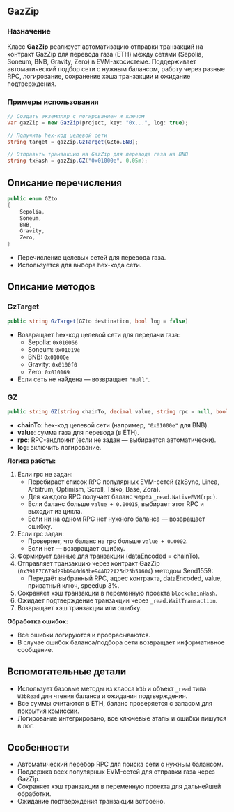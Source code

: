 
## GazZip

### Назначение

Класс **GazZip** реализует автоматизацию отправки транзакций на контракт GazZip для перевода газа (ETH) между сетями (Sepolia, Soneum, BNB, Gravity, Zero) в EVM-экосистеме. Поддерживает автоматический подбор сети с нужным балансом, работу через разные RPC, логирование, сохранение хэша транзакции и ожидание подтверждения.

### Примеры использования

```csharp
// Создать экземпляр с логированием и ключом
var gazZip = new GazZip(project, key: "0x...", log: true);

// Получить hex-код целевой сети
string target = gazZip.GzTarget(GZto.BNB);

// Отправить транзакцию на GazZip для перевода газа на BNB
string txHash = gazZip.GZ("0x01000e", 0.05m);
```


## Описание перечисления

```csharp
public enum GZto
{
    Sepolia,
    Soneum,
    BNB,
    Gravity,
    Zero,
}
```

- Перечисление целевых сетей для перевода газа.
- Используется для выбора hex-кода сети.


## Описание методов

### GzTarget

```csharp
public string GzTarget(GZto destination, bool log = false)
```

- Возвращает hex-код целевой сети для передачи газа:
    - Sepolia:  `0x010066`
    - Soneum:   `0x01019e`
    - BNB:      `0x01000e`
    - Gravity:  `0x0100f0`
    - Zero:     `0x010169`
- Если сеть не найдена — возвращает `"null"`.


### GZ

```csharp
public string GZ(string chainTo, decimal value, string rpc = null, bool log = false)
```

- **chainTo**: hex-код целевой сети (например, `"0x01000e"` для BNB).
- **value**: сумма газа для перевода (в ETH).
- **rpc**: RPC-эндпоинт (если не задан — выбирается автоматически).
- **log**: включить логирование.

**Логика работы:**

1. Если rpc не задан:
    - Перебирает список RPC популярных EVM-сетей (zkSync, Linea, Arbitrum, Optimism, Scroll, Taiko, Base, Zora).
    - Для каждого RPC получает баланс через `_read.NativeEVM(rpc)`.
    - Если баланс больше `value + 0.00015`, выбирает этот RPC и выходит из цикла.
    - Если ни на одном RPC нет нужного баланса — возвращает ошибку.
2. Если rpc задан:
    - Проверяет, что баланс на rpc больше `value + 0.0002`.
    - Если нет — возвращает ошибку.
3. Формирует данные для транзакции (dataEncoded = chainTo).
4. Отправляет транзакцию через контракт GazZip (`0x391E7C679d29bD940d63be94AD22A25d25b5A604`) методом Send1559:
    - Передаёт выбранный RPC, адрес контракта, dataEncoded, value, приватный ключ, speedup 3%.
5. Сохраняет хэш транзакции в переменную проекта `blockchainHash`.
6. Ожидает подтверждение транзакции через `_read.WaitTransaction`.
7. Возвращает хэш транзакции или ошибку.

**Обработка ошибок:**

- Все ошибки логируются и пробрасываются.
- В случае ошибок баланса/подбора сети возвращает информативное сообщение.


## Вспомогательные детали

- Использует базовые методы из класса `W3b` и объект `_read` типа `W3bRead` для чтения баланса и ожидания подтверждения.
- Все суммы считаются в ETH, баланс проверяется с запасом для покрытия комиссии.
- Логирование интегрировано, все ключевые этапы и ошибки пишутся в лог.


## Особенности

- Автоматический перебор RPC для поиска сети с нужным балансом.
- Поддержка всех популярных EVM-сетей для отправки газа через GazZip.
- Сохраняет хэш транзакции в переменную проекта для дальнейшей обработки.
- Ожидание подтверждения транзакции встроено.
